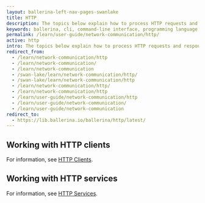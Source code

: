 ```yaml
---
layout: ballerina-left-nav-pages-swanlake
title: HTTP
description: The topics below explain how to process HTTP requests and responses using Ballerina.  
keywords: ballerina, cli, command-line interface, programming language
permalink: /learn/user-guide/network-communication/http/
active: http
intro: The topics below explain how to process HTTP requests and responses using Ballerina. 
redirect_from:
  - /learn/network-communication/http
  - /learn/network-communication/
  - /learn/network-communication
  - /swan-lake/learn/network-communication/http/
  - /swan-lake/learn/network-communication/http
  - /learn/network-communication/http/
  - /learn/network-communication/http
  - /learn/user-guide/network-communication/http
  - /learn/user-guide/network-communication/
  - /learn/user-guide/network-communication
redirect_to:
  - https://lib.ballerina.io/ballerina/http/latest/
---
```


## Working with HTTP clients

For information, see [HTTP Clients](/learn/network-communication/http/http-clients/).

## Working with HTTP services

For information, see [HTTP Services](/learn/network-communication/http/http-services/).

<style> #tree-expand-all, #tree-collapse-all, .cTocElements {display:none;} .cGitButtonContainer {padding-left: 40px;} </style>

